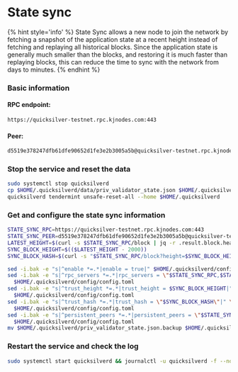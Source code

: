 # State sync

{% hint style='info' %}
State Sync allows a new node to join the network by fetching a snapshot of the application state 
at a recent height instead of fetching and replaying all historical blocks. Since the 
application state is generally much smaller than the blocks, and restoring it is much 
faster than replaying blocks, this can reduce the time to sync with the network from days to minutes.
{% endhint %}

### Basic information

#### RPC endpoint:

```bash
https://quicksilver-testnet.rpc.kjnodes.com:443
```

#### Peer:

```bash
d5519e378247dfb61dfe90652d1fe3e2b3005a5b@quicksilver-testnet.rpc.kjnodes.com:11656
```

### Stop the service and reset the data

```bash
sudo systemctl stop quicksilverd
cp $HOME/.quicksilverd/data/priv_validator_state.json $HOME/.quicksilverd/priv_validator_state.json.backup
quicksilverd tendermint unsafe-reset-all --home $HOME/.quicksilverd
```

### Get and configure the state sync information

```bash
STATE_SYNC_RPC=https://quicksilver-testnet.rpc.kjnodes.com:443
STATE_SYNC_PEER=d5519e378247dfb61dfe90652d1fe3e2b3005a5b@quicksilver-testnet.rpc.kjnodes.com:11656
LATEST_HEIGHT=$(curl -s $STATE_SYNC_RPC/block | jq -r .result.block.header.height)
SYNC_BLOCK_HEIGHT=$(($LATEST_HEIGHT - 2000))
SYNC_BLOCK_HASH=$(curl -s "$STATE_SYNC_RPC/block?height=$SYNC_BLOCK_HEIGHT" | jq -r .result.block_id.hash)

sed -i.bak -e "s|^enable *=.*|enable = true|" $HOME/.quicksilverd/config/config.toml
sed -i.bak -e "s|^rpc_servers *=.*|rpc_servers = \"$STATE_SYNC_RPC,$STATE_SYNC_RPC\"|" \
  $HOME/.quicksilverd/config/config.toml
sed -i.bak -e "s|^trust_height *=.*|trust_height = $SYNC_BLOCK_HEIGHT|" \
  $HOME/.quicksilverd/config/config.toml
sed -i.bak -e "s|^trust_hash *=.*|trust_hash = \"$SYNC_BLOCK_HASH\"|" \
  $HOME/.quicksilverd/config/config.toml
sed -i.bak -e "s|^persistent_peers *=.*|persistent_peers = \"$STATE_SYNC_PEER\"|" \
  $HOME/.quicksilverd/config/config.toml
mv $HOME/.quicksilverd/priv_validator_state.json.backup $HOME/.quicksilverd/data/priv_validator_state.json
```

### Restart the service and check the log

```bash
sudo systemctl start quicksilverd && journalctl -u quicksilverd -f --no-hostname -o cat
```
